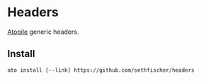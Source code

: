 # Headers

[Atopile](https://atopile.io/) generic headers.


## Install

```
ato install [--link] https://github.com/sethfischer/headers
```
